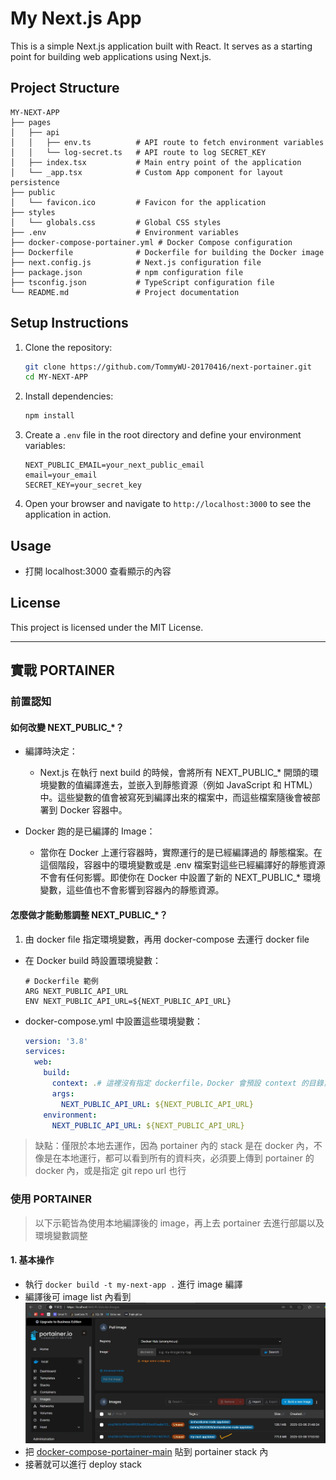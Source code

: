 # My Next.js App

This is a simple Next.js application built with React. It serves as a starting point for building web applications using Next.js.

## Project Structure

```
MY-NEXT-APP
├── pages
│   ├── api
│   │   ├── env.ts          # API route to fetch environment variables
│   │   └── log-secret.ts   # API route to log SECRET_KEY
│   ├── index.tsx           # Main entry point of the application
│   └── _app.tsx            # Custom App component for layout persistence
├── public
│   └── favicon.ico         # Favicon for the application
├── styles
│   └── globals.css         # Global CSS styles
├── .env                    # Environment variables
├── docker-compose-portainer.yml # Docker Compose configuration
├── Dockerfile              # Dockerfile for building the Docker image
├── next.config.js          # Next.js configuration file
├── package.json            # npm configuration file
├── tsconfig.json           # TypeScript configuration file
└── README.md               # Project documentation
```

## Setup Instructions

1. Clone the repository:
   ```sh
   git clone https://github.com/TommyWU-20170416/next-portainer.git
   cd MY-NEXT-APP
   ```

2. Install dependencies:
   ```sh
   npm install
   ```

3. Create a `.env` file in the root directory and define your environment variables:
   ```properties
   NEXT_PUBLIC_EMAIL=your_next_public_email
   email=your_email
   SECRET_KEY=your_secret_key
   ```

4. Open your browser and navigate to `http://localhost:3000` to see the application in action.

## Usage

- 打開 localhost:3000 查看顯示的內容

## License

This project is licensed under the MIT License.

---

## 實戰 PORTAINER

### 前置認知

#### 如何改變 NEXT_PUBLIC_*？

- 編譯時決定：
  - Next.js 在執行 next build 的時候，會將所有 NEXT_PUBLIC_* 開頭的環境變數的值編譯進去，並嵌入到靜態資源（例如 JavaScript 和 HTML）中。這些變數的值會被寫死到編譯出來的檔案中，而這些檔案隨後會被部署到 Docker 容器中。

- Docker 跑的是已編譯的 Image：
  - 當你在 Docker 上運行容器時，實際運行的是已經編譯過的 靜態檔案。在這個階段，容器中的環境變數或是 .env 檔案對這些已經編譯好的靜態資源不會有任何影響。即使你在 Docker 中設置了新的 NEXT_PUBLIC_* 環境變數，這些值也不會影響到容器內的靜態資源。

#### 怎麼做才能動態調整 NEXT_PUBLIC_*？

1. 由 docker file 指定環境變數，再用 docker-compose 去運行 docker file
  - 在 Docker build 時設置環境變數：
    ```
    # Dockerfile 範例
    ARG NEXT_PUBLIC_API_URL
    ENV NEXT_PUBLIC_API_URL=${NEXT_PUBLIC_API_URL}
    ```

  - docker-compose.yml 中設置這些環境變數：
    ```yml
    version: '3.8'
    services:
      web:
        build:
          context: .# 這裡沒有指定 dockerfile，Docker 會預設 context 的目錄，在這裡是 '.' 意思就是當前目錄下找 `Dockerfile`
          args:
            NEXT_PUBLIC_API_URL: ${NEXT_PUBLIC_API_URL}
        environment:
          NEXT_PUBLIC_API_URL: ${NEXT_PUBLIC_API_URL}
    ```
  > 缺點：僅限於本地去運作，因為 portainer 內的 stack 是在 docker 內，不像是在本地運行，都可以看到所有的資料夾，必須要上傳到 portainer 的 docker 內，或是指定 git repo url 也行

### 使用 PORTAINER

> 以下示範皆為使用本地編譯後的 image，再上去 portainer 去進行部屬以及環境變數調整

#### 1. 基本操作
- 執行 `docker build -t my-next-app .` 進行 image 編譯
- 編譯後可 image list 內看到![alt text](readme-png/portainer-stack-image-main.jpg)
- 把 [docker-compose-portainer-main](docker-compose-portainer-main.yml) 貼到 portainer stack 內
- 接著就可以進行 deploy stack